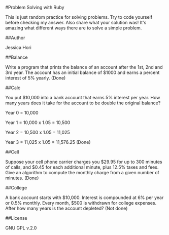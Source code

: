 #Problem Solving with Ruby

This is just random practice for solving problems.
Try to code yourself before checking my answer.
Also share what your solution was! It's amazing what different ways there are to
solve a simple problem.

##Author

Jessica Hori

##Balance

Write a program that prints the balance of an account after the 1st, 2nd and 3rd year.
The account has an initial balance of $1000 and earns a percent interest of 5% yearly.
(Done)

##Calc

You put $10,000 into a bank account that earns 5% interest per year.
How many years does it take for the account to be double the original balance?

Year 0 = 10,000

Year 1 = 10,000 x 1.05 = 10,500

Year 2 = 10,500 x 1.05 = 11,025

Year 3 = 11,025 x 1.05 = 11,576.25
(Done)

##Cell

Suppose your cell phone carrier charges you $29.95 for up to 300 minutes of calls,
and $0.45 for each additional minute, plus 12.5% taxes and fees. Give an algorithm
to compute the monthly charge from a given number of minutes.
(Done)

##College

A bank account starts with $10,000. Interest is compounded at 6% per year or
0.5% monthly. Every month, $500 is withdrawn for college expenses. After how many years is the account
depleted?
(Not done)

##License

GNU GPL v.2.0